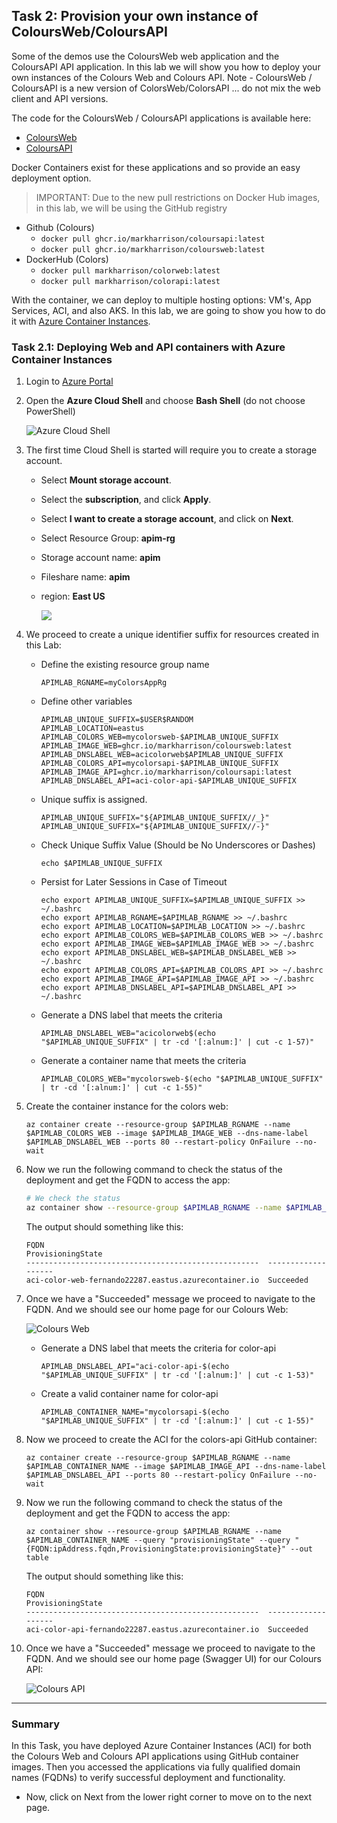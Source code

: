 ## Task 2: Provision your own instance of ColoursWeb/ColoursAPI

Some of the demos use the ColoursWeb web application and the ColoursAPI API application. In this lab we will show you how to deploy your own instances of the Colours Web and Colours API. Note - ColoursWeb / ColoursAPI is a new version of ColorsWeb/ColorsAPI ... do not mix the web client and API versions.

The code for the ColoursWeb / ColoursAPI applications is available here:

- [ColoursWeb](https://github.com/markharrison/ColoursWeb)
- [ColoursAPI](https://github.com/markharrison/ColoursAPI)

Docker Containers exist for these applications and so provide an easy deployment option.

> IMPORTANT: Due to the new pull restrictions on Docker Hub images, in this lab, we will be using the GitHub registry

- Github (Colours)
  - `docker pull ghcr.io/markharrison/coloursapi:latest`
  - `docker pull ghcr.io/markharrison/coloursweb:latest`
- DockerHub (Colors)
  - `docker pull markharrison/colorweb:latest`
  - `docker pull markharrison/colorapi:latest`

With the container, we can deploy to multiple hosting options: VM's, App Services, ACI, and also AKS. In this lab, we are going to show you how to do it with [Azure Container Instances](https://docs.microsoft.com/en-us/azure/container-instances/).

### Task 2.1: Deploying Web and API containers with Azure Container Instances

1. Login to [Azure Portal](https://portal.azure.com)

2. Open the **Azure Cloud Shell** and choose **Bash Shell** (do not choose PowerShell)

     ![Azure Cloud Shell](media/01.png)

3. The first time Cloud Shell is started will require you to create a storage account.

   - Select **Mount storage account**.
   - Select the **subscription**, and click **Apply**.
   - Select **I want to create a storage account**, and click on **Next**.
   - Select Resource Group: **apim-rg**
   - Storage account name: **apim<inject key="Deployment ID" enableCopy="false" />**
   - Fileshare name: **apim**
   - region: **East US** 

       ![](media/cloudshell.png)
   
4. We proceed to create a unique identifier suffix for resources created in this Lab:

   - Define the existing resource group name

     ```
     APIMLAB_RGNAME=myColorsAppRg
     ```

   - Define other variables

     ```
     APIMLAB_UNIQUE_SUFFIX=$USER$RANDOM
     APIMLAB_LOCATION=eastus
     APIMLAB_COLORS_WEB=mycolorsweb-$APIMLAB_UNIQUE_SUFFIX
     APIMLAB_IMAGE_WEB=ghcr.io/markharrison/coloursweb:latest
     APIMLAB_DNSLABEL_WEB=acicolorweb$APIMLAB_UNIQUE_SUFFIX
     APIMLAB_COLORS_API=mycolorsapi-$APIMLAB_UNIQUE_SUFFIX
     APIMLAB_IMAGE_API=ghcr.io/markharrison/coloursapi:latest
     APIMLAB_DNSLABEL_API=aci-color-api-$APIMLAB_UNIQUE_SUFFIX
     ```

   - Unique suffix is assigned.

     ```
     APIMLAB_UNIQUE_SUFFIX="${APIMLAB_UNIQUE_SUFFIX//_}"
     APIMLAB_UNIQUE_SUFFIX="${APIMLAB_UNIQUE_SUFFIX//-}"
     ```

   - Check Unique Suffix Value (Should be No Underscores or Dashes)

     ```
     echo $APIMLAB_UNIQUE_SUFFIX
     ```

   - Persist for Later Sessions in Case of Timeout

     ```
     echo export APIMLAB_UNIQUE_SUFFIX=$APIMLAB_UNIQUE_SUFFIX >> ~/.bashrc
     echo export APIMLAB_RGNAME=$APIMLAB_RGNAME >> ~/.bashrc
     echo export APIMLAB_LOCATION=$APIMLAB_LOCATION >> ~/.bashrc
     echo export APIMLAB_COLORS_WEB=$APIMLAB_COLORS_WEB >> ~/.bashrc
     echo export APIMLAB_IMAGE_WEB=$APIMLAB_IMAGE_WEB >> ~/.bashrc
     echo export APIMLAB_DNSLABEL_WEB=$APIMLAB_DNSLABEL_WEB >> ~/.bashrc
     echo export APIMLAB_COLORS_API=$APIMLAB_COLORS_API >> ~/.bashrc
     echo export APIMLAB_IMAGE_API=$APIMLAB_IMAGE_API >> ~/.bashrc
     echo export APIMLAB_DNSLABEL_API=$APIMLAB_DNSLABEL_API >> ~/.bashrc
     ```

   - Generate a DNS label that meets the criteria

     ```
     APIMLAB_DNSLABEL_WEB="acicolorweb$(echo "$APIMLAB_UNIQUE_SUFFIX" | tr -cd '[:alnum:]' | cut -c 1-57)"
     ```

   - Generate a container name that meets the criteria

     ```
     APIMLAB_COLORS_WEB="mycolorsweb-$(echo "$APIMLAB_UNIQUE_SUFFIX" | tr -cd '[:alnum:]' | cut -c 1-55)"
     ```

5. Create the container instance for the colors web:

    ```  
    az container create --resource-group $APIMLAB_RGNAME --name $APIMLAB_COLORS_WEB --image $APIMLAB_IMAGE_WEB --dns-name-label $APIMLAB_DNSLABEL_WEB --ports 80 --restart-policy OnFailure --no-wait
    ```


6. Now we run the following command to check the status of the deployment and get the FQDN to access the app:

    ```bash
    # We check the status
    az container show --resource-group $APIMLAB_RGNAME --name $APIMLAB_COLORS_WEB --query "{FQDN:ipAddress.fqdn,ProvisioningState:provisioningState}" --out table
    ```

    The output should something like this:

      ```
      FQDN                                                  ProvisioningState
      ----------------------------------------------------  -------------------
      aci-color-web-fernando22287.eastus.azurecontainer.io  Succeeded
      ```

7. Once we have a "Succeeded" message we proceed to navigate to the FQDN. And we should see our home page for our Colours Web:

   ![Colours Web](media/02.png)


   - Generate a DNS label that meets the criteria for color-api
  
     ```
     APIMLAB_DNSLABEL_API="aci-color-api-$(echo "$APIMLAB_UNIQUE_SUFFIX" | tr -cd '[:alnum:]' | cut -c 1-53)"
     ```

   - Create a valid container name for color-api

     ```
     APIMLAB_CONTAINER_NAME="mycolorsapi-$(echo "$APIMLAB_UNIQUE_SUFFIX" | tr -cd '[:alnum:]' | cut -c 1-55)"
     ```


8. Now we proceed to create the ACI for the colors-api GitHub container:

   ```
   az container create --resource-group $APIMLAB_RGNAME --name $APIMLAB_CONTAINER_NAME --image $APIMLAB_IMAGE_API --dns-name-label $APIMLAB_DNSLABEL_API --ports 80 --restart-policy OnFailure --no-wait

   ```

9. Now we run the following command to check the status of the deployment and get the FQDN to access the app:

   ```
   az container show --resource-group $APIMLAB_RGNAME --name $APIMLAB_CONTAINER_NAME --query "provisioningState" --query "{FQDN:ipAddress.fqdn,ProvisioningState:provisioningState}" --out table
   ```

   The output should something like this:

   ```
   FQDN                                                  ProvisioningState
   ----------------------------------------------------  -------------------
   aci-color-api-fernando22287.eastus.azurecontainer.io  Succeeded
   ```

10. Once we have a "Succeeded" message we proceed to navigate to the FQDN. And we should see our home page (Swagger UI) for our Colours API:

    ![Colours API](media/03.png)
---
### Summary
In this Task, you have deployed Azure Container Instances (ACI) for both the Colours Web and Colours API applications using GitHub container images. Then you accessed the applications via fully qualified domain names (FQDNs) to verify successful deployment and functionality.

- Now, click on Next from the lower right corner to move on to the next page.
